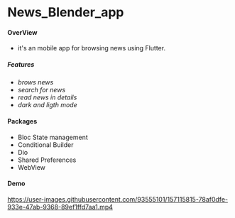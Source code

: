 # News_Blender_app

#### OverView
- it's an mobile app for browsing news using Flutter.
##### Features
- *brows news*
- *search for news*
- *read news in details*
- *dark and ligth mode*

#### Packages
- Bloc State management
- Conditional Builder
- Dio
- Shared Preferences
- WebView

#### Demo
https://user-images.githubusercontent.com/93555101/157115815-78af0dfe-933e-47ab-9368-89ef1ffd7aa1.mp4
